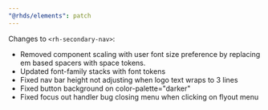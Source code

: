 ```yaml
---
"@rhds/elements": patch
---
```


Changes to `<rh-secondary-nav>`:
  - Removed component scaling with user font size preference by replacing em based spacers with space tokens. 
  - Updated font-family stacks with font tokens
  - Fixed nav bar height not adjusting when logo text wraps to 3 lines
  - Fixed button background on color-palette="darker"
  - Fixed focus out handler bug closing menu when clicking on flyout menu